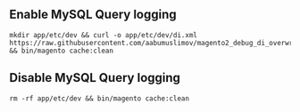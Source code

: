 ## Enable MySQL Query logging
```
mkdir app/etc/dev && curl -o app/etc/dev/di.xml https://raw.githubusercontent.com/aabumuslimov/magento2_debug_di_overwrite/master/app/etc/dev/di.xml && bin/magento cache:clean
```

## Disable MySQL Query logging
```
rm -rf app/etc/dev && bin/magento cache:clean
```

